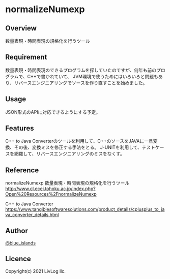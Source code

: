 # normalizeNumexp

## Overview
数量表現・時間表現の規格化を行うツール

## Requirement
数量表現・時間表現のできるプログラムを探していたのですが、何年も前のプログラムで、C++で書かれていて、
JVM環境で使うためにはいろいろと問題もあり、リバースエンジニアリングでソースを作り直すことを始めました。


## Usage
JSON形式のAPIに対応できるようにする予定。

## Features
C++ to Java Converterのツールを利用して、C++のソースをJAVAに一旦変換、その後、変換ミスを修正する手法をとる。
J-UNITを利用して、テストケースを網羅して、リバースエンジニアリングのミスをなくす。

## Reference

normalizeNumexp 数量表現・時間表現の規格化を行うツール<br>
http://www.cl.ecei.tohoku.ac.jp/index.php?Open%20Resources%2FnormalizeNumexp

C++ to Java Converter<br>
https://www.tangiblesoftwaresolutions.com/product_details/cplusplus_to_java_converter_details.html

## Author

[@blue_islands](https://twitter.com/blue_islands)

## Licence

Copyright(c) 2021 LivLog llc.
